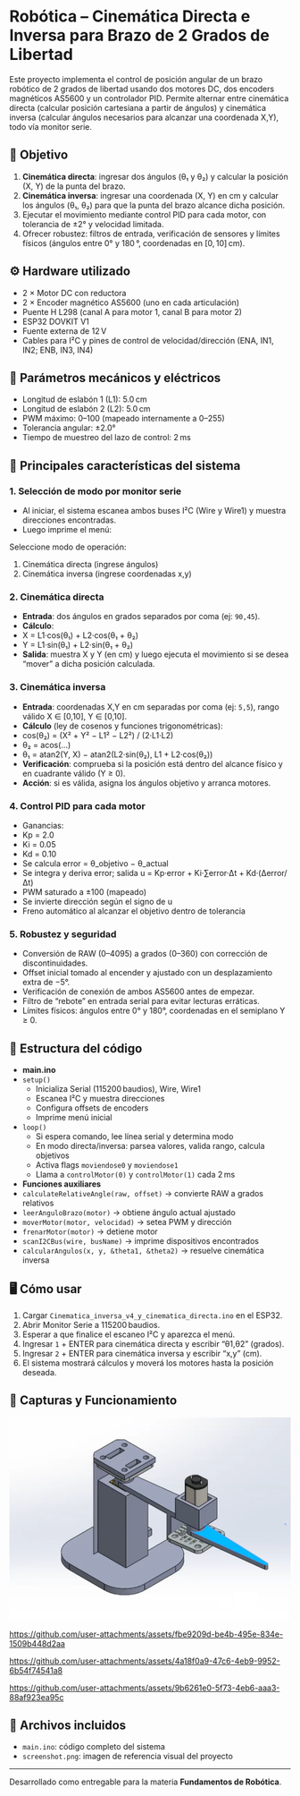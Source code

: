 # Robótica – Cinemática Directa e Inversa para Brazo de 2 Grados de Libertad

Este proyecto implementa el control de posición angular de un brazo robótico de 2 grados de libertad usando dos motores DC, dos encoders magnéticos AS5600 y un controlador PID. Permite alternar entre cinemática directa (calcular posición cartesiana a partir de ángulos) y cinemática inversa (calcular ángulos necesarios para alcanzar una coordenada X,Y), todo vía monitor serie.

## 🎯 Objetivo

1. **Cinemática directa**: ingresar dos ángulos (θ₁ y θ₂) y calcular la posición (X, Y) de la punta del brazo.  
2. **Cinemática inversa**: ingresar una coordenada (X, Y) en cm y calcular los ángulos (θ₁, θ₂) para que la punta del brazo alcance dicha posición.  
3. Ejecutar el movimiento mediante control PID para cada motor, con tolerancia de ±2° y velocidad limitada.  
4. Ofrecer robustez: filtros de entrada, verificación de sensores y límites físicos (ángulos entre 0° y 180 °, coordenadas en [0, 10] cm).

## ⚙️ Hardware utilizado

- 2 × Motor DC con reductora  
- 2 × Encoder magnético AS5600 (uno en cada articulación)  
- Puente H L298 (canal A para motor 1, canal B para motor 2)  
- ESP32 DOVKIT V1  
- Fuente externa de 12 V  
- Cables para I²C y pines de control de velocidad/dirección (ENA, IN1, IN2; ENB, IN3, IN4)

## 📐 Parámetros mecánicos y eléctricos

- Longitud de eslabón 1 (L1): 5.0 cm  
- Longitud de eslabón 2 (L2): 5.0 cm  
- PWM máximo: 0–100 (mapeado internamente a 0–255)  
- Tolerancia angular: ±2.0°  
- Tiempo de muestreo del lazo de control: 2 ms  

## 🧠 Principales características del sistema

### 1. Selección de modo por monitor serie

- Al iniciar, el sistema escanea ambos buses I²C (Wire y Wire1) y muestra direcciones encontradas.  
- Luego imprime el menú:
  
Seleccione modo de operación:
1. Cinemática directa (ingrese ángulos)
2. Cinemática inversa (ingrese coordenadas x,y)


### 2. Cinemática directa

- **Entrada**: dos ángulos en grados separados por coma (ej: `90,45`).  
- **Cálculo**:  
- X = L1·cos(θ₁) + L2·cos(θ₁ + θ₂)  
- Y = L1·sin(θ₁) + L2·sin(θ₁ + θ₂)  
- **Salida**: muestra X y Y (en cm) y luego ejecuta el movimiento si se desea “mover” a dicha posición calculada.

### 3. Cinemática inversa

- **Entrada**: coordenadas X,Y en cm separadas por coma (ej: `5,5`), rango válido X ∈ [0,10], Y ∈ [0,10].  
- **Cálculo** (ley de cosenos y funciones trigonométricas):  
- cos(θ₂) = (X² + Y² − L1² − L2²) / (2·L1·L2)  
- θ₂ = acos(...)  
- θ₁ = atan2(Y, X) − atan2(L2·sin(θ₂), L1 + L2·cos(θ₂))  
- **Verificación**: comprueba si la posición está dentro del alcance físico y en cuadrante válido (Y ≥ 0).  
- **Acción**: si es válida, asigna los ángulos objetivo y arranca motores.

### 4. Control PID para cada motor

- Ganancias:  
- Kp = 2.0  
- Ki = 0.05  
- Kd = 0.10  
- Se calcula error = θ_objetivo − θ_actual  
- Se integra y deriva error; salida u = Kp·error + Ki·∑error·Δt + Kd·(Δerror/Δt)  
- PWM saturado a ±100 (mapeado)  
- Se invierte dirección según el signo de u  
- Freno automático al alcanzar el objetivo dentro de tolerancia

### 5. Robustez y seguridad

- Conversión de RAW (0–4095) a grados (0–360) con corrección de discontinuidades.  
- Offset inicial tomado al encender y ajustado con un desplazamiento extra de −5°.  
- Verificación de conexión de ambos AS5600 antes de empezar.  
- Filtro de “rebote” en entrada serial para evitar lecturas erráticas.  
- Límites físicos: ángulos entre 0° y 180°, coordenadas en el semiplano Y ≥ 0.

## 📁 Estructura del código

- **main.ino**  
- `setup()`  
  - Inicializa Serial (115200 baudios), Wire, Wire1  
  - Escanea I²C y muestra direcciones  
  - Configura offsets de encoders  
  - Imprime menú inicial  
- `loop()`  
  - Si espera comando, lee línea serial y determina modo  
  - En modo directa/inversa: parsea valores, valida rango, calcula objetivos  
  - Activa flags `moviendose0` y `moviendose1`  
  - Llama a `controlMotor(0)` y `controlMotor(1)` cada 2 ms  
- **Funciones auxiliares**  
- `calculateRelativeAngle(raw, offset)` → convierte RAW a grados relativos  
- `leerAnguloBrazo(motor)` → obtiene ángulo actual ajustado  
- `moverMotor(motor, velocidad)` → setea PWM y dirección  
- `frenarMotor(motor)` → detiene motor  
- `scanI2CBus(wire, busName)` → imprime dispositivos encontrados  
- `calcularAngulos(x, y, &theta1, &theta2)` → resuelve cinemática inversa  

## 🖥️ Cómo usar

1. Cargar `Cinematica_inversa_v4_y_cinematica_directa.ino` en el ESP32.  
2. Abrir Monitor Serie a 115200 baudios.  
3. Esperar a que finalice el escaneo I²C y aparezca el menú.  
4. Ingresar `1` + ENTER para cinemática directa y escribir “θ1,θ2” (grados).  
5. Ingresar `2` + ENTER para cinemática inversa y escribir “x,y” (cm).  
6. El sistema mostrará cálculos y moverá los motores hasta la posición deseada.  

## 📸 Capturas y Funcionamiento

![Captura del proyecto](screenshot.png)



https://github.com/user-attachments/assets/fbe9209d-be4b-495e-834e-1509b448d2aa




https://github.com/user-attachments/assets/4a18f0a9-47c6-4eb9-9952-6b54f74541a8



https://github.com/user-attachments/assets/9b6261e0-5f73-4eb6-aaa3-88af923ea95c


## 📁 Archivos incluidos

- `main.ino`: código completo del sistema
- `screenshot.png`: imagen de referencia visual del proyecto


---

Desarrollado como entregable para la materia **Fundamentos de Robótica**.  
